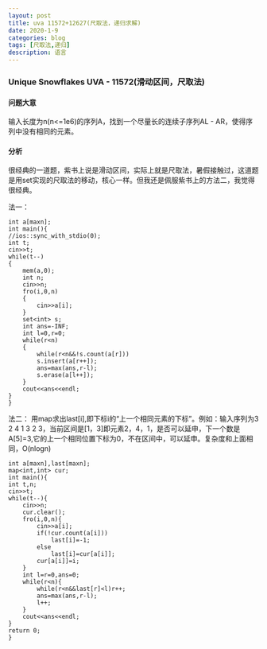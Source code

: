 ```yaml
---
layout: post
title: uva 11572+12627(尺取法，递归求解)
date: 2020-1-9
categories: blog
tags: [尺取法,递归]
description: 语言
---
```


### Unique Snowflakes UVA - 11572(滑动区间，尺取法)
#### 问题大意
输入长度为n(n<=1e6)的序列A，找到一个尽量长的连续子序列AL - AR，使得序列中没有相同的元素。
#### 分析
很经典的一道题，紫书上说是滑动区间，实际上就是尺取法，暑假接触过，这道题是用set实现的尺取法的移动，核心一样。但我还是佩服紫书上的方法二，我觉得很经典。

法一：

    int a[maxn];
    int main(){
    //ios::sync_with_stdio(0);
    int t;
    cin>>t;
    while(t--)
    {
        mem(a,0);
        int n;
        cin>>n;
        fro(i,0,n)
        {
            cin>>a[i];
        }
        set<int> s;
        int ans=-INF;
        int l=0,r=0;
        while(r<n)
        {
            while(r<n&&!s.count(a[r]))
            s.insert(a[r++]);
            ans=max(ans,r-l);
            s.erase(a[l++]);
        }
        cout<<ans<<endl;
    }
    }


法二：
用map求出last[i],即下标i的“上一个相同元素的下标”。例如：输入序列为3 2 4 1 3 2 3，当前区间是[1，3]即元素2，4，1，是否可以延申，下一个数是A[5]=3,它的上一个相同位置下标为0，不在区间中，可以延申。复杂度和上面相同，O(nlogn)

    int a[maxn],last[maxn];
    map<int,int> cur;
    int main(){
    int t,n;
    cin>>t;
    while(t--){
        cin>>n;
        cur.clear();
        fro(i,0,n){
            cin>>a[i];
            if(!cur.count(a[i]))
                last[i]=-1;
            else
                last[i]=cur[a[i]];
            cur[a[i]]=i;
        }
        int l=r=0,ans=0;
        while(r<n){
            while(r<n&&last[r]<l)r++;
            ans=max(ans,r-l);
            l++;
        }
        cout<<ans<<endl;
    }
    return 0;
    }











